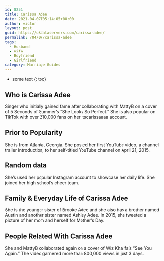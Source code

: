 ```yaml
---
id: 8251
title: Carissa Adee
date: 2021-04-07T05:14:05+00:00
author: victor
layout: post
guid: https://ukdataservers.com/carissa-adee/
permalink: /04/07/carissa-adee
tags:
  - Husband
  - Wife
  - Boyfriend
  - Girlfriend
category: Marriage Guides
---
```


* some text
{: toc}


## Who is Carissa Adee



Singer who initially gained fame after collaborating with MattyB on a cover of 5 Seconds of Summer&#8217;s &#8220;She Looks So Perfect.&#8221; She is also popular on TikTok with over 210,000 fans on her itscarissaaaa account. 

                
                
                
## Prior to Popularity



She is from Atlanta, Georgia. She posted her first YouTube video, a channel trailer introduction, to her self-titled YouTube channel on April 21, 2015. 

                
                
                
## Random data



She&#8217;s used her popular Instagram account to showcase her daily life. She joined her high school&#8217;s cheer team. 

                
                
                
## Family & Everyday Life of Carissa Adee



She is the younger sister of Brooke Adee and she also has a brother named Austin and another sister named Ashley Adee. In 2015, she tweeted a picture of her mom and herself for Mother&#8217;s Day. 

                
                
                
## People Related With Carissa Adee



She and MattyB collaborated again on a cover of Wiz Khalifa&#8217;s &#8220;See You Again.&#8221; The video garnered more than 800,000 views in just 3 days. 

                
              
            
          
          
          
